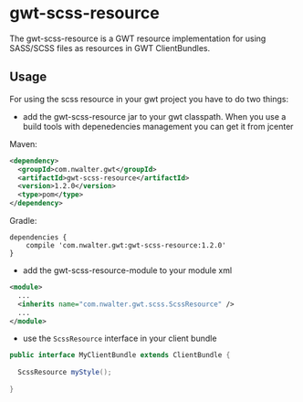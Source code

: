 # gwt-scss-resource

The gwt-scss-resource is a GWT resource implementation for using SASS/SCSS files as resources in GWT ClientBundles.

## Usage
For using the scss resource in your gwt project you have to do two things:

* add the gwt-scss-resource jar to your gwt classpath.
When you use a build tools with depenedencies management you can get it from jcenter

Maven:
```xml
<dependency>
  <groupId>com.nwalter.gwt</groupId>
  <artifactId>gwt-scss-resource</artifactId>
  <version>1.2.0</version>
  <type>pom</type>
</dependency>
```

Gradle:
```
dependencies {
    compile 'com.nwalter.gwt:gwt-scss-resource:1.2.0'   
}
```

* add the gwt-scss-resource-module to your module xml 

```xml
<module>
  ...
  <inherits name="com.nwalter.gwt.scss.ScssResource" />
  ...
</module>
 ```
 
* use the `ScssResource` interface in your client bundle

```java
public interface MyClientBundle extends ClientBundle {
	
  ScssResource myStyle();
  
}
```
</ol>
 
 
